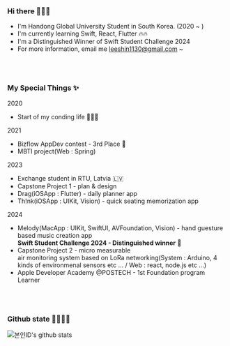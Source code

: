 
<div>
<h3> Hi there 👩🏻‍💻</h3>

* I'm Handong Global University Student in South Korea. (2020 ~ )
* I'm currently learning Swift, React, Flutter 🔥🔥
* I'm a Distinguished Winner of Swift Student Challenge 2024
* For more information, email me leeshin1130@gmail.com ~
  
</div>

<br>
<br>

### My Special Things ✨
2020 <br>
* Start of my conding life 👩🏻‍💻

2021 <br>
* Bizflow AppDev contest - 3rd Place 🥉
* MBTI project(Web : Spring)


2023 <br>
* Exchange student in RTU, Latvia 🇱🇻
* Capstone Project 1 - plan & design
* Drag(iOSApp : Flutter) - daily planner app
* Th!nk(iOSApp : UIKit, Vision) - quick seating memorization app

2024 <br>
* Melody(MacApp : UIKit, SwiftUI, AVFoundation, Vision) - hand guesture based music creation app
<br> **Swift Student Challenge 2024 - Distinguished winner** 🍎
* Capstone Project 2 - micro measurable
<br> air monitoring system based on LoRa networking(System : Arduino, 4 kinds of environmenal sensors etc ... / Web : react, node.js etc ...)
* Apple Developer Academy @POSTECH - 1st Foundation program Learner

<br>
<br>

### Github state 🏃🏻‍♀️💨

![본인ID's github stats](https://github-readme-stats.vercel.app/api?username=LeeShinwon&show_icons=true)
